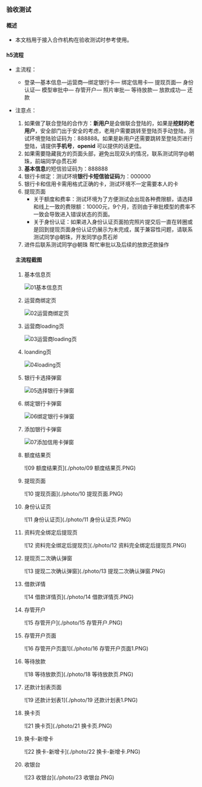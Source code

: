 ### 验收测试

#### 概述

* 本文档用于接入合作机构在验收测试时参考使用。

#### h5流程

* 主流程：
  * 登录—基本信息—运营商—绑定银行卡— 绑定信用卡— 提现页面— 身份认证— 模型审批中— 存管开户— 照片审批— 等待放款— 放款成功— 还款

* 注意点：

  1. 如果做了联合登陆的合作方：**新用户**是会做联合登陆的，如果是**挖财的老用户**，安全部门出于安全的考虑，老用户需要跳转至登陆页手动登陆，测试环境登陆验证码为：888888。如果是新用户还需要跳转至登陆页进行登陆，请提供**手机号**，**openid** 可以提供的话更佳。
  2. 如果需要隐藏我方的页面头部，避免出现双头的情况，联系测试同学@朝珠，前端同学@贯石斧
  3. **基本信息**的短信验证码为：888888
  4. 银行卡绑定：测试环境**银行卡短信验证码**为：000000
  5. 银行卡和信用卡需用格式正确的卡，测试环境不一定需要本人的卡
  6. 提现页面
     * 关于额度和费率：测试环境为了方便测试会出现各种费限额，请选择和线上一致的费限额：10000元，9个月，否则由于审批模型的费率不一致会导致进入错误状态的页面。
     * 关于身份认证：如果进入身份认证页面拍完照片提交后一直在转圈或是回到提现页面身份认证仍展示为未完成，属于兼容性问题，请联系测试同学@朝珠，开发同学@贯石斧
  7. 进件后联系测试同学@朝珠 帮忙审批以及后续的放款还款操作

  #### 主流程截图

  1. 基本信息页

     ![01基本信息页](./photo/01基本信息页.PNG)

  2. 运营商绑定页

     ![02运营商绑定页](./photo/02运营商绑定页.PNG)

  3. 运营商loading页

     ![03运营商loading页](./photo/03运营商loading页.PNG)

  4. loanding页

     ![04loading页](./photo/04loading页.PNG)

  5. 银行卡选择弹窗

     ![05选择银行卡弹窗](./photo/05选择银行卡弹窗.PNG)

  6. 绑定银行卡弹窗

     ![06绑定银行卡弹窗](./photo/06绑定银行卡弹窗.PNG)

  7. 添加银行卡弹窗

     ![07添加信用卡弹窗](./photo/07添加信用卡弹窗.PNG)

  8. 额度结果页

     ![09 额度结果页](./photo/09 额度结果页.PNG)

  9. 提现页面

     ![10 提现页面](./photo/10 提现页面.PNG)

  10. 身份认证页

      ![11 身份认证页](./photo/11 身份认证页.PNG)

  11. 资料完全绑定后提现页

      ![12 资料完全绑定后提现页](./photo/12 资料完全绑定后提现页.PNG)

  12. 提现页二次确认弹窗

      ![13 提现二次确认弹窗](./photo/13 提现二次确认弹窗.PNG)

  13. 借款详情

      ![14 借款详情页](./photo/14 借款详情页.PNG)

  14. 存管开户

      ![15 存管开户](./photo/15 存管开户.PNG)

  15. 存管开户页面

      ![16 存管开户页面1](./photo/16 存管开户页面1.PNG)

  16. 等待放款

      ![18 等待放款页](./photo/18 等待放款页.PNG)

  17. 还款计划表页面

      ![19 还款计划表1](./photo/19 还款计划表1.PNG)

  18. 换卡页

      ![21 换卡页](./photo/21 换卡页.PNG)

  19. 换卡-新增卡

      ![22 换卡-新增卡](./photo/22 换卡-新增卡.PNG)

  20. 收银台

      ![23 收银台](./photo/23 收银台.PNG)